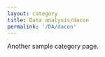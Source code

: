 ```yaml
---
layout: category
title: Data analysis/dacon
permalink: '/DA/dacon'
---
```

Another sample category page.